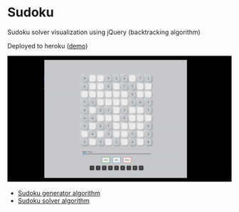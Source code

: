 # Sudoku
Sudoku solver visualization using jQuery (backtracking algorithm)

Deployed to heroku ([demo](https://sudoku-solver-visualization.herokuapp.com/))

![solve sudoku](screenshots/solve_sudoku.gif)

- [Sudoku generator algorithm](https://www.101computing.net/sudoku-generator-algorithm/)
- [Sudoku solver algorithm](https://www.101computing.net/backtracking-algorithm-sudoku-solver/)